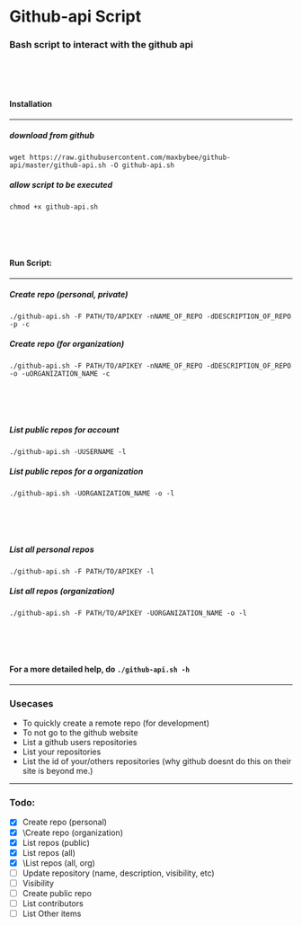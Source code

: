 # Github-api Script
### Bash script to interact with the github api

<br>
<br>
<br>

#### Installation
---
##### download from github

`wget https://raw.githubusercontent.com/maxbybee/github-api/master/github-api.sh -O github-api.sh`

##### allow script to be executed

`chmod +x github-api.sh`

<br>
<br>
<br>

#### Run Script:
---


##### Create repo (personal, private)
`./github-api.sh -F PATH/TO/APIKEY -nNAME_OF_REPO -dDESCRIPTION_OF_REPO -p -c`

##### Create repo (for organization)
`./github-api.sh -F PATH/TO/APIKEY -nNAME_OF_REPO -dDESCRIPTION_OF_REPO -o -uORGANIZATION_NAME -c`

<br>
<br>
<br>

##### List public repos for account
`./github-api.sh -UUSERNAME -l`

##### List public repos for a organization
`./github-api.sh -UORGANIZATION_NAME -o -l`

<br>
<br>
<br>


##### List all personal repos
`./github-api.sh -F PATH/TO/APIKEY -l`

##### List all repos (organization)
`./github-api.sh -F PATH/TO/APIKEY -UORGANIZATION_NAME -o -l`

<br>
<br>
<br>

#### For a more detailed help, do `./github-api.sh -h`
---
### Usecases

- To quickly create a remote repo (for development)
- To not go to the github website 
- List a github users repositories
- List your repositories
- List the id of your/others repositories (why github doesnt do this on their site is beyond me.)

---
### Todo:
- [x] Create repo (personal)
- [x] \Create repo (organization)
- [x] List repos (public)
- [x] List repos (all)
- [x] \List repos (all, org)
- [ ] Update repository (name, description, visibility, etc)
- [ ] Visibility
- [ ] Create public repo
- [ ] List contributors
- [ ] List Other items
